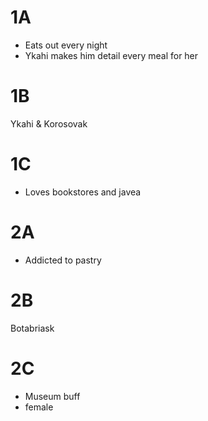 1A
==
* Eats out every night
* Ykahi makes him detail every meal for her

1B
==
Ykahi & Korosovak

1C
==
* Loves bookstores and javea

2A
==
* Addicted to pastry

2B
==
Botabriask

2C
==
* Museum buff
* female
